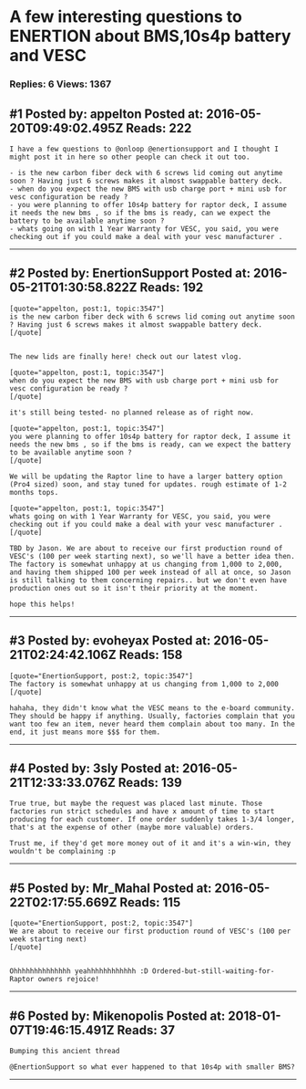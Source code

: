 # A few interesting questions to ENERTION about BMS,10s4p battery and VESC

### Replies: 6 Views: 1367

## \#1 Posted by: appelton Posted at: 2016-05-20T09:49:02.495Z Reads: 222

```
I have a few questions to @onloop @enertionsupport and I thought I might post it in here so other people can check it out too. 

- is the new carbon fiber deck with 6 screws lid coming out anytime soon ? Having just 6 screws makes it almost swappable battery deck. 
- when do you expect the new BMS with usb charge port + mini usb for vesc configuration be ready ?
- you were planning to offer 10s4p battery for raptor deck, I assume it needs the new bms , so if the bms is ready, can we expect the battery to be available anytime soon ? 
- whats going on with 1 Year Warranty for VESC, you said, you were checking out if you could make a deal with your vesc manufacturer .
```

---
## \#2 Posted by: EnertionSupport Posted at: 2016-05-21T01:30:58.822Z Reads: 192

```
[quote="appelton, post:1, topic:3547"]
is the new carbon fiber deck with 6 screws lid coming out anytime soon ? Having just 6 screws makes it almost swappable battery deck.
[/quote]


The new lids are finally here! check out our latest vlog. 

[quote="appelton, post:1, topic:3547"]
when do you expect the new BMS with usb charge port + mini usb for vesc configuration be ready ?
[/quote]

it's still being tested- no planned release as of right now. 

[quote="appelton, post:1, topic:3547"]
you were planning to offer 10s4p battery for raptor deck, I assume it needs the new bms , so if the bms is ready, can we expect the battery to be available anytime soon ?
[/quote]

We will be updating the Raptor line to have a larger battery option (Pro4 sized) soon, and stay tuned for updates. rough estimate of 1-2 months tops. 

[quote="appelton, post:1, topic:3547"]
whats going on with 1 Year Warranty for VESC, you said, you were checking out if you could make a deal with your vesc manufacturer .
[/quote]

TBD by Jason. We are about to receive our first production round of VESC's (100 per week starting next), so we'll have a better idea then. The factory is somewhat unhappy at us changing from 1,000 to 2,000, and having them shipped 100 per week instead of all at once, so Jason is still talking to them concerning repairs.. but we don't even have production ones out so it isn't their priority at the moment.

hope this helps!
```

---
## \#3 Posted by: evoheyax Posted at: 2016-05-21T02:24:42.106Z Reads: 158

```
[quote="EnertionSupport, post:2, topic:3547"]
The factory is somewhat unhappy at us changing from 1,000 to 2,000
[/quote]

hahaha, they didn't know what the VESC means to the e-board community. They should be happy if anything. Usually, factories complain that you want too few an item, never heard them complain about too many. In the end, it just means more $$$ for them.
```

---
## \#4 Posted by: 3sly Posted at: 2016-05-21T12:33:33.076Z Reads: 139

```
True true, but maybe the request was placed last minute. Those factories run strict schedules and have x amount of time to start producing for each customer. If one order suddenly takes 1-3/4 longer, that's at the expense of other (maybe more valuable) orders.

Trust me, if they'd get more money out of it and it's a win-win, they wouldn't be complaining :p
```

---
## \#5 Posted by: Mr_Mahal Posted at: 2016-05-22T02:17:55.669Z Reads: 115

```
[quote="EnertionSupport, post:2, topic:3547"]
We are about to receive our first production round of VESC's (100 per week starting next)
[/quote]


Ohhhhhhhhhhhhhh yeahhhhhhhhhhhh :D Ordered-but-still-waiting-for-Raptor owners rejoice!
```

---
## \#6 Posted by: Mikenopolis Posted at: 2018-01-07T19:46:15.491Z Reads: 37

```
Bumping this ancient thread

@EnertionSupport so what ever happened to that 10s4p with smaller BMS?
```

---
